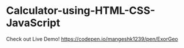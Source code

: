 # Calculator-using-HTML-CSS-JavaScript
Check out Live Demo! https://codepen.io/mangeshk1239/pen/ExorGeo

